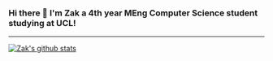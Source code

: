 ### Hi there 👋 I'm Zak a 4th year MEng Computer Science student studying at UCL!

---
[![Zak's github stats](https://github-readme-stats.vercel.app/api?username=zipy124?count_private=true)](https://github.com/anuraghazra/github-readme-stats)
